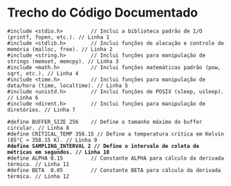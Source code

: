 # Trecho do Código Documentado

<pre class="language-c"><code class="lang-c">#include &#x3C;stdio.h>         // Inclui a biblioteca padrão de I/O (printf, fopen, etc.). // Linha 1
#include &#x3C;stdlib.h>        // Inclui funções de alocação e controle de memória (malloc, free). // Linha 2
#include &#x3C;string.h>        // Inclui funções para manipulação de strings (memset, memcpy). // Linha 3
#include &#x3C;math.h>          // Inclui funções matemáticas padrão (pow, sqrt, etc.). // Linha 4
#include &#x3C;time.h>          // Inclui funções para manipulação de data/hora (time, localtime). // Linha 5
#include &#x3C;unistd.h>        // Inclui funções de POSIX (sleep, usleep). // Linha 6
#include &#x3C;dirent.h>        // Inclui funções para manipulação de diretórios. // Linha 7

#define BUFFER_SIZE 256    // Define o tamanho máximo do buffer circular. // Linha 8
#define CRITICAL_TEMP 358.15 // Define a temperatura crítica em Kelvin (85°C ≈ 358.15 K). // Linha 9
<strong>#define SAMPLING_INTERVAL 2 // Define o intervalo de coleta de métricas em segundos. // Linha 10
</strong>#define ALPHA 0.15         // Constante ALPHA para cálculo da derivada térmica. // Linha 11
#define BETA  0.05         // Constante BETA para cálculo da derivada térmica. // Linha 12
</code></pre>
